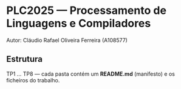 ﻿# PLC2025 — Processamento de Linguagens e Compiladores

Autor: Cláudio Rafael Oliveira Ferreira (A108577)

## Estrutura
TP1 … TP8 — cada pasta contém um **README.md** (manifesto) e os ficheiros do trabalho.
